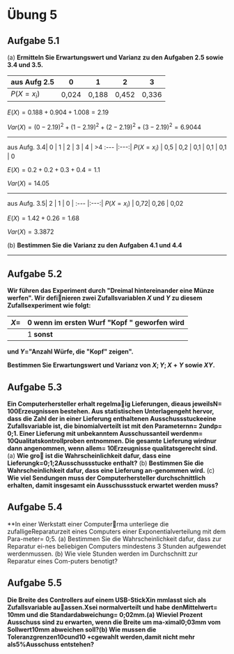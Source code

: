 # Übung 5
## Aufgabe 5.1
 (a) **Ermitteln  Sie  Erwartungswert  und  Varianz  zu  den  Aufgaben  2.5 sowie 3.4 und 3.5.**


 | aus  Aufg 2.5    |   $0$ |  $1$  |  $2$  |  $3$  |
 | ------------ | :---: | :---: | :---: | :---: |
 | $P(X = x_i)$ | 0,024 | 0,188 | 0,452 | 0,336 |

 $E(X) = 0.188 + 0.904 + 1.008 = 2.19$

 $Var(X) = (0-2.19)^2 +(1-2.19)^2 +(2-2.19)^2 +(3-2.19)^2 = 6.9044$

 ---

 aus  Aufg. 3.4|  0  |  1  |   2  |  3  |  4  |  >4
  :---          |:---:|
 $P(X=x_i)$      | 0,5 | 0,2 | 0,1  | 0,1 | 0,1 | 0

 $E(X) = 0.2 + 0.2 + 0.3 + 0.4 = 1.1$

 $Var(X) = 14.05$

---
 aus  Aufg. 3.5|  2  |  1  |   0  |
  :---                 |:---:|
 $P(X=x_i)$            | 0,72| 0,26 | 0,02

 $E(X) = 1.42 + 0.26 = 1.68$

 $Var(X) = 3.3872$

 (b) **Bestimmen Sie die Varianz zu den Aufgaben 4.1 und 4.4**

---

## Aufgabe 5.2
**Wir  führen  das  Experiment  durch  "Dreimal  hintereinander eine Münze werfen". Wir definieren zwei Zufallsvariablen $X$ und $Y$ zu diesem Zufallsexperiment wie folgt:**

| $X=$ | $0$ wenn im ersten Wurf "Kopf " geworfen wird|
| --- | --- |
|  | $1$ **sonst** |

**und $Y=$"Anzahl Würfe, die "Kopf" zeigen".**

**Bestimmen Sie Erwartungswert und Varianz von $X;Y;X+Y$ sowie $XY$.**

## Aufgabe 5.3
**Ein  Computerhersteller  erhalt  regelmaig  Lieferungen,  dieaus  jeweilsN= 100Erzeugnissen  bestehen.  Aus  statistischen  Unterlagengeht hervor, dass die Zahl der in einer Lieferung enthaltenen Ausschussstuckeeine  Zufallsvariable  ist,  die  binomialverteilt  ist  mit  den  Parameternn= 2undp= 0;1.  Einer  Lieferung  mit  unbekanntem  Ausschussanteil  werdenm= 10Qualitatskontrollproben  entnommen.  Die  gesamte  Lieferung  wirdnur dann angenommen, wenn allem= 10Erzeugnisse qualitatsgerecht sind.**
(a)  **Wie  gro  ist  die  Wahrscheinlichkeit  dafur,  dass  eine  Lieferungk=0;1;2Ausschussstucke enthalt?**
(b)  **Bestimmen Sie die Wahrscheinlichkeit dafur, dass eine Lieferung an-genommen wird.**
(c)  **Wie viel Sendungen muss der Computerhersteller durchschnittlich erhalten, damit insgesamt ein Ausschussstuck erwartet werden muss?**

## Aufgabe 5.4
**In einer Werkstatt einer Computerrma unterliege die zufalligeReparaturzeit  eines  Computers  einer  Exponentialverteilung  mit  dem  Para-meter= 0;5.
(a)  Bestimmen  Sie  die  Wahrscheinlichkeit  dafur,  dass  zur  Reparatur  ei-nes  beliebigen  Computers  mindestens  3  Stunden  aufgewendet  werdenmussen.
(b)  Wie viele Stunden werden im Durchschnitt zur Reparatur eines Com-puters benotigt?

## Aufgabe 5.5
**Die  Breite  des  Controllers  auf  einem  USB-StickXin  mmlasst  sich  als  Zufallsvariable  auassen.Xsei  normalverteilt  und  habe  denMittelwert= 10mm und die Standardabweichung= 0;02mm.(a)  Wieviel Prozent Ausschuss sind zu erwarten, wenn die Breite um ma-ximal0;03mm vom Sollwert10mm abweichen soll?(b)  Wie  mussen  die  Toleranzgrenzen10cund10 +cgewahlt  werden,damit nicht mehr als5%Ausschuss entstehen?**
